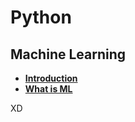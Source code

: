 # Python

## Machine Learning
* [**Introduction**](ML/ML_Introducing.md)
* [**What is ML**](ML/ML_What_is_ML.md)


XD